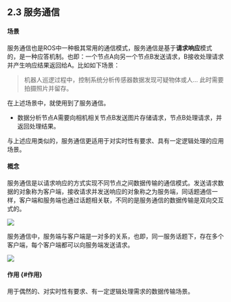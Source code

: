 ## 2.3 服务通信

#### 场景

服务通信也是ROS中一种极其常用的通信模式，服务通信是基于**请求响应**模式的，是一种应答机制。也即：一个节点A向另一个节点B发送请求，B接收处理请求并产生响应结果返回给A。比如如下场景：

> 机器人巡逻过程中，控制系统分析传感器数据发现可疑物体或人... 此时需要拍摄照片并留存。

在上述场景中，就使用到了服务通信。

* 数据分析节点A需要向相机相关节点B发送图片存储请求，节点B处理请求，并返回处理结果。

与上述应用类似的，服务通信更适用于对实时性有要求、具有一定逻辑处理的应用场景。

#### 概念

服务通信是以请求响应的方式实现不同节点之间数据传输的通信模式。发送请求数据的对象称为客户端，接收请求并发送响应的对象称之为服务端，同话题通信一样，客户端和服务端也通过话题相关联，不同的是服务通信的数据传输是双向交互式的。

![](/assets/2.3服务通信模型1.gif)

服务通信中，服务端与客户端是一对多的关系，也即，同一服务话题下，存在多个客户端，每个客户端都可以向服务端发送请求。

![](/assets/2.3服务通信模型2.gif)

#### **作用** {#作用}

用于偶然的、对实时性有要求、有一定逻辑处理需求的数据传输场景。

